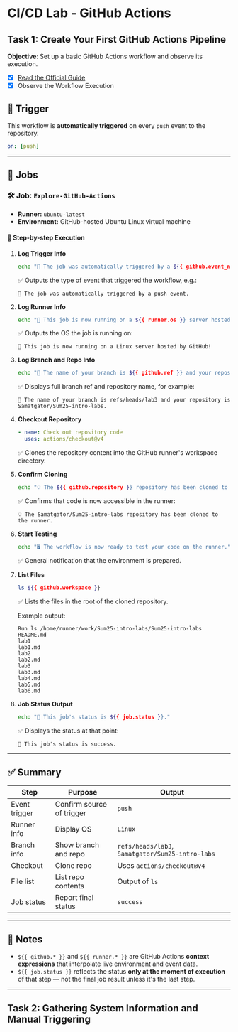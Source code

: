 # CI/CD Lab - GitHub Actions

## Task 1: Create Your First GitHub Actions Pipeline

**Objective**: Set up a basic GitHub Actions workflow and observe its execution.

- [x] [Read the Official Guide](https://docs.github.com/en/actions/quickstart)
- [x] Observe the Workflow Execution

## 🔄 Trigger

This workflow is **automatically triggered** on every `push` event to the repository.

```yaml
on: [push]
```

---

## 🧱 Jobs

### 🛠️ Job: `Explore-GitHub-Actions`

- **Runner:** `ubuntu-latest`
- **Environment:** GitHub-hosted Ubuntu Linux virtual machine

#### 🔡 Step-by-step Execution

1. **Log Trigger Info**

   ```bash
   echo "🎉 The job was automatically triggered by a ${{ github.event_name }} event."
   ```

   ✅ Outputs the type of event that triggered the workflow, e.g.:

   ```text
   🎉 The job was automatically triggered by a push event.
   ```

2. **Log Runner Info**

   ```bash
   echo "🐧 This job is now running on a ${{ runner.os }} server hosted by GitHub!"
   ```

   ✅ Outputs the OS the job is running on:

   ```text
   🐧 This job is now running on a Linux server hosted by GitHub!
   ```

3. **Log Branch and Repo Info**

   ```bash
   echo "🔎 The name of your branch is ${{ github.ref }} and your repository is ${{ github.repository }}."
   ```

   ✅ Displays full branch ref and repository name, for example:

   ```text
   🔎 The name of your branch is refs/heads/lab3 and your repository is Samatgator/Sum25-intro-labs.
   ```

4. **Checkout Repository**

   ```yaml
   - name: Check out repository code
     uses: actions/checkout@v4
   ```

   ✅ Clones the repository content into the GitHub runner's workspace directory.

5. **Confirm Cloning**

   ```bash
   echo "💡 The ${{ github.repository }} repository has been cloned to the runner."
   ```

   ✅ Confirms that code is now accessible in the runner:

   ```text
   💡 The Samatgator/Sum25-intro-labs repository has been cloned to the runner.
   ```

6. **Start Testing**

   ```bash
   echo "🖥️ The workflow is now ready to test your code on the runner."
   ```

   ✅ General notification that the environment is prepared.

7. **List Files**

   ```bash
   ls ${{ github.workspace }}
   ```

   ✅ Lists the files in the root of the cloned repository.

   Example output:

   ```text
   Run ls /home/runner/work/Sum25-intro-labs/Sum25-intro-labs
   README.md
   lab1
   lab1.md
   lab2
   lab2.md
   lab3
   lab3.md
   lab4.md
   lab5.md
   lab6.md
   ```

8. **Job Status Output**

   ```bash
   echo "🍏 This job's status is ${{ job.status }}."
   ```

   ✅ Displays the status at that point:

   ```text
   🍏 This job's status is success.
   ```

---

## ✅ Summary

| Step          | Purpose                   | Output                                  |
| ------------- | ------------------------- | --------------------------------------- |
| Event trigger | Confirm source of trigger | `push`                                  |
| Runner info   | Display OS                | `Linux`                                 |
| Branch info   | Show branch and repo      | `refs/heads/lab3`, `Samatgator/Sum25-intro-labs` |
| Checkout      | Clone repo                | Uses `actions/checkout@v4`              |
| File list     | List repo contents        | Output of `ls`                          |
| Job status    | Report final status       | `success`                               |

---

## 📎 Notes

- `${{ github.* }}` and `${{ runner.* }}` are GitHub Actions **context expressions** that interpolate live environment and event data.
- `${{ job.status }}` reflects the status **only at the moment of execution** of that step — not the final job result unless it's the last step.

---

## Task 2: Gathering System Information and Manual Triggering
